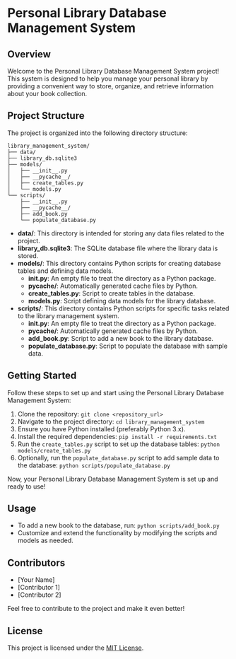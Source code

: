 # Personal Library Database Management System

## Overview

Welcome to the Personal Library Database Management System project! This system is designed to help you manage your personal library by providing a convenient way to store, organize, and retrieve information about your book collection.

## Project Structure

The project is organized into the following directory structure:

```
library_management_system/
├── data/
├── library_db.sqlite3
├── models/
│   ├── __init__.py
│   ├── __pycache__/
│   ├── create_tables.py
│   └── models.py
└── scripts/
    ├── __init__.py
    ├── __pycache__/
    ├── add_book.py
    └── populate_database.py
```

- **data/**: This directory is intended for storing any data files related to the project.
- **library_db.sqlite3**: The SQLite database file where the library data is stored.
- **models/**: This directory contains Python scripts for creating database tables and defining data models.
  - **__init__.py**: An empty file to treat the directory as a Python package.
  - **__pycache__/**: Automatically generated cache files by Python.
  - **create_tables.py**: Script to create tables in the database.
  - **models.py**: Script defining data models for the library database.
- **scripts/**: This directory contains Python scripts for specific tasks related to the library management system.
  - **__init__.py**: An empty file to treat the directory as a Python package.
  - **__pycache__/**: Automatically generated cache files by Python.
  - **add_book.py**: Script to add a new book to the library database.
  - **populate_database.py**: Script to populate the database with sample data.

## Getting Started

Follow these steps to set up and start using the Personal Library Database Management System:

1. Clone the repository: `git clone <repository_url>`
2. Navigate to the project directory: `cd library_management_system`
3. Ensure you have Python installed (preferably Python 3.x).
4. Install the required dependencies: `pip install -r requirements.txt`
5. Run the `create_tables.py` script to set up the database tables: `python models/create_tables.py`
6. Optionally, run the `populate_database.py` script to add sample data to the database: `python scripts/populate_database.py`

Now, your Personal Library Database Management System is set up and ready to use!

## Usage

- To add a new book to the database, run: `python scripts/add_book.py`
- Customize and extend the functionality by modifying the scripts and models as needed.

## Contributors

- [Your Name]
- [Contributor 1]
- [Contributor 2]

Feel free to contribute to the project and make it even better!

## License

This project is licensed under the [MIT License](LICENSE).
